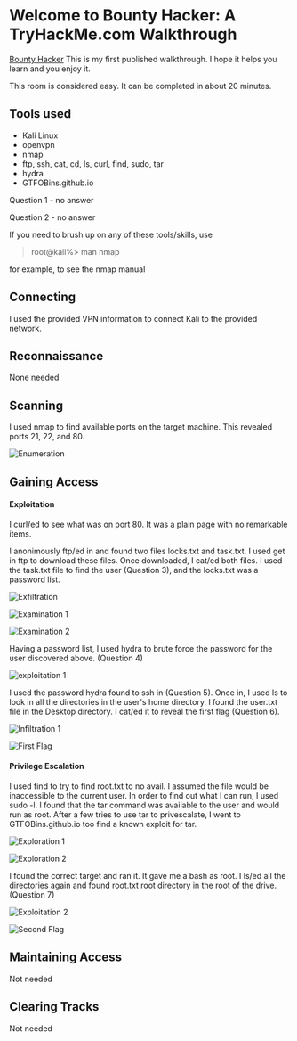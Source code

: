 # Welcome to Bounty Hacker: A TryHackMe.com Walkthrough
[Bounty Hacker](https://tryhackme.com/room/cowboyhacker)
This is my first published walkthrough. I hope it helps you learn and you enjoy it.

This room is considered easy. It can be completed in about 20 minutes.

## Tools used
* Kali Linux
* openvpn
* nmap
* ftp, ssh, cat, cd, ls, curl, find, sudo, tar 
* hydra
* GTFOBins.github.io

Question 1 - no answer

Question 2 - no answer

If you need to brush up on any of these tools/skills, use
> root@kali%> man nmap

for example, to see the nmap manual

## Connecting
I used the provided VPN information to connect Kali to the provided network.

## Reconnaissance
None needed

## Scanning
I used nmap to find available ports on the target machine. This revealed ports 21, 22, and 80.

![Enumeration](enumeration.png)

## Gaining Access
#### Exploitation
I curl/ed to see what was on port 80. It was a plain page with no remarkable items.

I anonimously ftp/ed in and found two files locks.txt and task.txt. I used get in ftp to download these files. Once downloaded, I cat/ed both files. I used the task.txt file to find the user (Question 3), and the locks.txt was a password list.

![Exfiltration](exfiltration.png)

![Examination 1](examination1.png)

![Examination 2](examination2.png)

Having a password list, I used hydra to brute force the password for the user discovered above. (Question 4)

![exploitation 1](exploitation1.png)

I used the password hydra found to ssh in (Question 5). Once in, I used ls to look in all the directories in the user's home directory. I found the user.txt file in the Desktop directory. I cat/ed it to reveal the first flag (Question 6).

![Infiltration 1](infiltration.png)

![First Flag](firstflag.png)

#### Privilege Escalation 
I used find to try to find root.txt to no avail. I assumed the file would be inaccessible to the current user. In order to find out what I can run, I used sudo -l. I found that the tar command was available to the user and would run as root. After a few tries to use tar to privescalate, I went to GTFOBins.github.io too find a known exploit for tar. 

![Exploration 1](exploration1.png)

![Exploration 2](exploration2.png)

I found the correct target and ran it. It gave me a bash as root. I ls/ed all the directories again and found root.txt root directory in the root of the drive. (Question 7)

![Exploitation 2](exploitation2.png)

![Second Flag](secondflag.png)

## Maintaining Access 
Not needed

## Clearing Tracks 
Not needed
